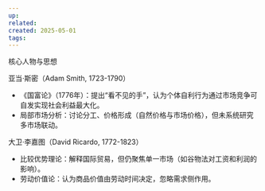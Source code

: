 ```yaml
---
up: 
related: 
created: 2025-05-01
tags:
---
```







核心人物与思想

亚当·斯密（Adam Smith, 1723-1790）
- 《国富论》（1776年）：提出“看不见的手”，认为个体自利行为通过市场竞争可自发实现社会利益最大化。
- 局部市场分析：讨论分工、价格形成（自然价格与市场价格），但未系统研究多市场联动。



大卫·李嘉图（David Ricardo, 1772-1823）
- 比较优势理论：解释国际贸易，但仍聚焦单一市场（如谷物法对工资和利润的影响）。
- 劳动价值论：认为商品价值由劳动时间决定，忽略需求侧作用。
